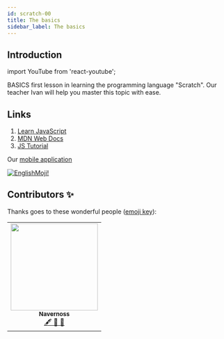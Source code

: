 ```yaml
---
id: scratch-00
title: The basics
sidebar_label: The basics
---
```

## Introduction
import YouTube from 'react-youtube';


BASICS first lesson in learning the programming language "Scratch". Our teacher Ivan will help you master this topic with ease.

<YouTube videoId='mh8zKaWimG8' />

## Links
1. [Learn JavaScript](https://learn.javascript.ru/fetch)
2. [MDN Web Docs](https://developer.mozilla.org/ru/docs/Web/API/Fetch_API/Using_Fetch)
3. [JS Tutorial](https://www.javascripttutorial.net/javascript-fetch-api/)

Our [mobile application](http://onelink.to/njhc95)

[![EnglishMoji!](/img/logo/englishmoji.png)](https://apps.apple.com/kz/app/englishmoji/id6450254885)

## Contributors ✨

Thanks goes to these wonderful people ([emoji key](https://allcontributors.org/docs/en/emoji-key)):
<table>
  <tr> 
    <td align="center"><a href="https://github.com/Navernoss"><img src="https://avatars0.githubusercontent.com/u/75784137?v=4?s=200" width="200px;" alt=""/><br /><sub><b>Navernoss</b></sub></a><br /><a href="#content-Navernoss" title="Content">🖋 🐛 🎨 </a></td>
  </tr>
  
</table>
